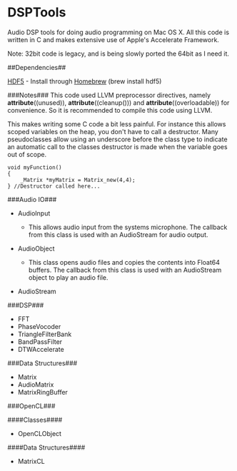 DSPTools
========

Audio DSP tools for doing audio programming on Mac OS X. All this code is written in C and makes extensive use of Apple's Accelerate Framework.

Note: 32bit code is legacy, and is being slowly ported the 64bit as I need it.

##Dependencies##

[HDF5](http://www.hdfgroup.org/HDF5/) - Install through [Homebrew](https://github.com/mxcl/homebrew/) (brew install hdf5)


###Notes###
This code used LLVM preprocessor directives, namely __attribute__((unused)), __attribute__((cleanup())) and __attribute__((overloadable)) for convenience.
So it is recommended to compile this code using LLVM.

This makes writing some C code a bit less painful. For instance this allows scoped variables on the heap, you don't have to call a destructor. Many pseudoclasses allow using an underscore before the class type to indicate an automatic call to the classes destructor is made when the variable goes out of scope.

```
void myFunction()
{
	_Matrix *myMatrix = Matrix_new(4,4);
} //Destructor called here...
```
###Audio IO###

-   AudioInput
    * This allows audio input from the systems microphone. The callback from this class is used with an AudioStream for audio output.
-   AudioObject
    * This class opens audio files and copies the contents into Float64 buffers. The callback from this class is used with an AudioStream object to play an audio file.

-   AudioStream

###DSP###

-   FFT
-   PhaseVocoder
-   TriangleFilterBank
-   BandPassFilter
-   DTWAccelerate

###Data Structures###

-   Matrix
-   AudioMatrix
-   MatrixRingBuffer

###OpenCL###

####Classes####

-   OpenCLObject

####Data Structures####

-   MatrixCL